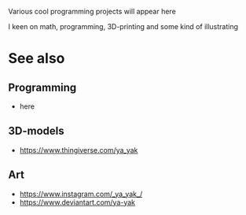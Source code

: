 Various cool programming projects will appear here

I keen on math, programming, 3D-printing and some kind of illustrating

# See also
## Programming
- here
## 3D-models
- https://www.thingiverse.com/ya_yak
## Art
- https://www.instagram.com/_ya_yak_/
- https://www.deviantart.com/ya-yak
